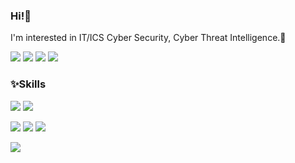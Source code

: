 ### Hi!👋
I'm interested in IT/ICS Cyber Security, Cyber Threat Intelligence.:star2:


<!-- SNS/BLOG -->
<a href="https://seleuchel.tistory.com/"><img src="https://img.shields.io/badge/-Tistory-%23EC5219?style=flat-square&logo=Gitea&logoColor=white"/></a> <a href="https://www.linkedin.com/in/sumin-lim-790682179/"><img src="https://img.shields.io/badge/-LinkedIn-%230A66C2?style=flat-square&logo=LinkedIn&logoColor=white"/></a> <img src="https://img.shields.io/badge/-Facebook-%231877F2?style=flat-square&logo=Facebook&logoColor=white"/> <img src="https://img.shields.io/badge/-Twitter-%231DA1F2?style=flat-square&logo=Twitter&logoColor=white"/> 


### :sparkles:Skills
<!-- Language -->
<img src="https://img.shields.io/badge/-Python-%233776AB?style=flat-square&logo=Python&logoColor=white"/> <img src="https://img.shields.io/badge/-Java-%23007396?style=flat-square&logo=Java&logoColor=white"/> 
<!-- Platform -->
<img src="https://img.shields.io/badge/-Django-%23092E20?style=flat-square&logo=Django&logoColor=white"/> <img src="https://img.shields.io/badge/-Spring%20Boot-%236DB33F?style=flat-square&logo=Spring Boot&logoColor=white"/> <img src="https://img.shields.io/badge/-MongoDB-%2347A248?style=flat-square&logo=MongoDB&logoColor=white"/> 
<!-- Tool -->
<img src="https://img.shields.io/badge/-GitHub-%23181717?style=flat-square&logo=GitHub&logoColor=white"/>

